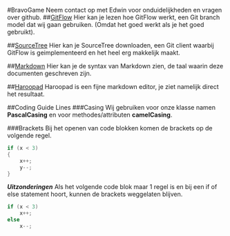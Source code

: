 #BravoGame
Neem contact op met Edwin voor onduidelijkheden en vragen over github.
##[GitFlow](http://nvie.com/posts/a-successful-git-branching-model/)
Hier kan je lezen hoe GitFlow werkt, een Git branch model dat wij gaan gebruiken. (Omdat het goed werkt als je het goed gebruikt).

##[SourceTree](https://www.sourcetreeapp.com/)
Hier kan je SourceTree downloaden, een Git client waarbij GitFlow is geimplementeerd en het heel erg makkelijk maakt.

##[Markdown](http://daringfireball.net/projects/markdown/syntax)
Hier kan je de syntax van Markdown zien, de taal waarin deze documenten geschreven zijn.

##[Haroopad](http://pad.haroopress.com/)
Haroopad is een fijne markdown editor, je ziet namelijk direct het resultaat.

##Coding Guide Lines
###Casing
Wij gebruiken voor onze klasse namen **PascalCasing** en voor methodes/attributen **camelCasing**.

###Brackets
Bij het openen van code blokken komen de brackets op de volgende regel.
``` cpp
if (x < 3)
{
	x++;
    y--;
}
```
***Uitzonderingen***
Als het volgende code blok maar 1 regel is en bij een if of else statement hoort, kunnen de brackets weggelaten blijven.
``` cpp
if (x < 3)
	x++;
else
	x--;
```